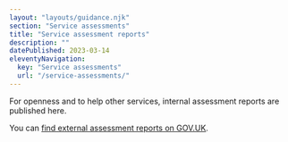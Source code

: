 ```yaml
---
layout: "layouts/guidance.njk"
section: "Service assessments"
title: "Service assessment reports"
description: ""
datePublished: 2023-03-14
eleventyNavigation:
  key: "Service assessments"
  url: "/service-assessments/"
---
```


For openness and to help other services, internal assessment reports are published here. 

You can [find external assessment reports on GOV.UK](https://www.gov.uk/service-standard-reports).


